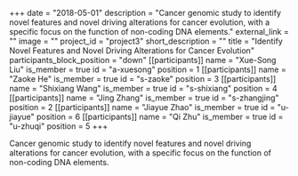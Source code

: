 +++
date = "2018-05-01"
description = "Cancer genomic study to identify novel features and novel driving alterations for cancer evolution, with a specific focus on the function of non-coding DNA elements."
external_link = ""
image = ""
project_id = "project3"
short_description = ""
title = "Identify Novel Features and Novel Driving Alterations for Cancer Evolution"
participants_block_position = "down"
[[participants]]
    name = "Xue-Song Liu"
    is_member = true
    id = "a-xuesong"
    position = 1
[[participants]]
    name = "Zaoke He"
    is_member = true
    id = "s-zaoke"
    position = 3
[[participants]]
    name = "Shixiang Wang"
    is_member = true
    id = "s-shixiang"
    position = 4
[[participants]]
    name = "Jing Zhang"
    is_member = true
    id = "s-zhangjing"
    position = 2
[[participants]]
    name = "Jiayue Zhao"
    is_member = true
    id = "u-jiayue"
    position = 6
[[participants]]
    name = "Qi Zhu"
    is_member = true
    id = "u-zhuqi"
    position = 5
+++


Cancer genomic study to identify novel features and novel driving alterations for cancer evolution, with a specific focus on the function of non-coding DNA elements.